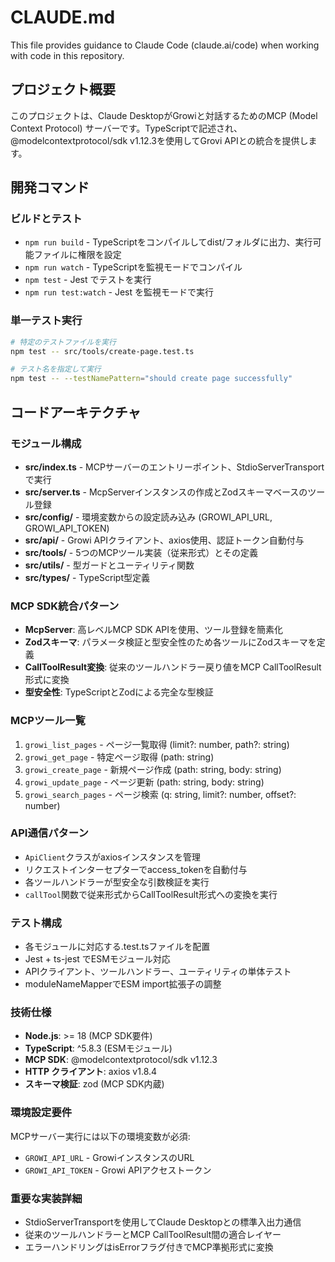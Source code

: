# CLAUDE.md

This file provides guidance to Claude Code (claude.ai/code) when working with code in this repository.

## プロジェクト概要

このプロジェクトは、Claude DesktopがGrowiと対話するためのMCP (Model Context Protocol) サーバーです。TypeScriptで記述され、@modelcontextprotocol/sdk v1.12.3を使用してGrovi APIとの統合を提供します。

## 開発コマンド

### ビルドとテスト
- `npm run build` - TypeScriptをコンパイルしてdist/フォルダに出力、実行可能ファイルに権限を設定
- `npm run watch` - TypeScriptを監視モードでコンパイル
- `npm test` - Jest でテストを実行
- `npm run test:watch` - Jest を監視モードで実行

### 単一テスト実行
```bash
# 特定のテストファイルを実行
npm test -- src/tools/create-page.test.ts

# テスト名を指定して実行
npm test -- --testNamePattern="should create page successfully"
```

## コードアーキテクチャ

### モジュール構成
- **src/index.ts** - MCPサーバーのエントリーポイント、StdioServerTransportで実行
- **src/server.ts** - McpServerインスタンスの作成とZodスキーマベースのツール登録
- **src/config/** - 環境変数からの設定読み込み (GROWI_API_URL, GROWI_API_TOKEN)
- **src/api/** - Growi APIクライアント、axios使用、認証トークン自動付与
- **src/tools/** - 5つのMCPツール実装（従来形式）とその定義
- **src/utils/** - 型ガードとユーティリティ関数
- **src/types/** - TypeScript型定義

### MCP SDK統合パターン
- **McpServer**: 高レベルMCP SDK APIを使用、ツール登録を簡素化
- **Zodスキーマ**: パラメータ検証と型安全性のため各ツールにZodスキーマを定義
- **CallToolResult変換**: 従来のツールハンドラー戻り値をMCP CallToolResult形式に変換
- **型安全性**: TypeScriptとZodによる完全な型検証

### MCPツール一覧
1. `growi_list_pages` - ページ一覧取得 (limit?: number, path?: string)  
2. `growi_get_page` - 特定ページ取得 (path: string)
3. `growi_create_page` - 新規ページ作成 (path: string, body: string)
4. `growi_update_page` - ページ更新 (path: string, body: string)
5. `growi_search_pages` - ページ検索 (q: string, limit?: number, offset?: number)

### API通信パターン
- `ApiClient`クラスがaxiosインスタンスを管理
- リクエストインターセプターでaccess_tokenを自動付与
- 各ツールハンドラーが型安全な引数検証を実行
- `callTool`関数で従来形式からCallToolResult形式への変換を実行

### テスト構成
- 各モジュールに対応する.test.tsファイルを配置
- Jest + ts-jest でESMモジュール対応
- APIクライアント、ツールハンドラー、ユーティリティの単体テスト
- moduleNameMapperでESM import拡張子の調整

### 技術仕様
- **Node.js**: >= 18 (MCP SDK要件)
- **TypeScript**: ^5.8.3 (ESMモジュール)
- **MCP SDK**: @modelcontextprotocol/sdk v1.12.3
- **HTTP クライアント**: axios v1.8.4
- **スキーマ検証**: zod (MCP SDK内蔵)

### 環境設定要件
MCPサーバー実行には以下の環境変数が必須:
- `GROWI_API_URL` - GrowiインスタンスのURL
- `GROWI_API_TOKEN` - Growi APIアクセストークン

### 重要な実装詳細
- StdioServerTransportを使用してClaude Desktopとの標準入出力通信
- 従来のツールハンドラーとMCP CallToolResult間の適合レイヤー
- エラーハンドリングはisErrorフラグ付きでMCP準拠形式に変換